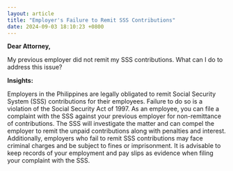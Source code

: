 ```yaml
---
layout: article
title: "Employer's Failure to Remit SSS Contributions"
date: 2024-09-03 18:10:23 +0800
---
```


<p><strong>Dear Attorney,</strong></p><p>My previous employer did not remit my SSS contributions. What can I do to address this issue?</p><p><strong>Insights:</strong></p><p>Employers in the Philippines are legally obligated to remit Social Security System (SSS) contributions for their employees. Failure to do so is a violation of the Social Security Act of 1997. As an employee, you can file a complaint with the SSS against your previous employer for non-remittance of contributions. The SSS will investigate the matter and can compel the employer to remit the unpaid contributions along with penalties and interest. Additionally, employers who fail to remit SSS contributions may face criminal charges and be subject to fines or imprisonment. It is advisable to keep records of your employment and pay slips as evidence when filing your complaint with the SSS.</p>